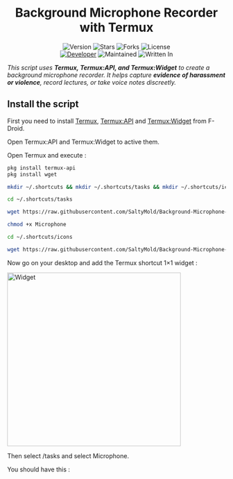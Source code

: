 <h1 align="center">Background Microphone Recorder with Termux</h1>
<p align="center">
    <img alt="Version" src="https://img.shields.io/badge/Version-1.0.0-blue?style=for-the-badge&color=blue">
    <img alt="Stars" src="https://img.shields.io/github/stars/SaltyMold/Background-Microphone-Recorder-with-Termux?style=for-the-badge&color=magenta">
    <img alt="Forks" src="https://img.shields.io/github/forks/SaltyMold/Background-Microphone-Recorder-with-Termux?color=cyan&style=for-the-badge&color=purple">
    <img alt="License" src="https://img.shields.io/github/license/SaltyMold/Background-Microphone-Recorder-with-Termux?style=for-the-badge&color=blue">
    <br>
    <a href="https://github.com/SaltyMold"><img title="Developer" src="https://img.shields.io/badge/Developer-SaltyMold-red?style=flat-square"></a>
    <img alt="Maintained" src="https://img.shields.io/badge/Maintained-No-blue?style=flat-square">
    <img alt="Written In" src="https://img.shields.io/badge/Written%20In-Bash-yellow?style=flat-square">
</p>

_This script uses **Termux, Termux:API, and Termux:Widget** to create a background microphone recorder. It helps capture **evidence of harassment or violence**, record lectures, or take voice notes discreetly._

## Install the script

First you need to install [Termux](https://f-droid.org/fr/packages/com.termux/), [Termux:API](https://f-droid.org/fr/packages/com.termux.api/) and [Termux:Widget](https://f-droid.org/fr/packages/com.termux.widget/) from F-Droid.

Open Termux:API and Termux:Widget to active them.

Open Termux and execute :

```Bash
pkg install termux-api
pkg install wget

mkdir ~/.shortcuts && mkdir ~/.shortcuts/tasks && mkdir ~/.shortcuts/icons

cd ~/.shortcuts/tasks

wget https://raw.githubusercontent.com/SaltyMold/Background-Microphone-Recorder-with-Termux/main/Microphone

chmod +x Microphone

cd ~/.shortcuts/icons

wget https://raw.githubusercontent.com/SaltyMold/Background-Microphone-Recorder-with-Termux/main/Microphone.png
```

Now go on your desktop and add the Termux shortcut 1×1 widget :

<img src="https://github.com/user-attachments/assets/c63bbd9f-7693-4b48-bf42-eec677977020" alt="Widget" width="400">

Then select /tasks and select Microphone.

You should have this :